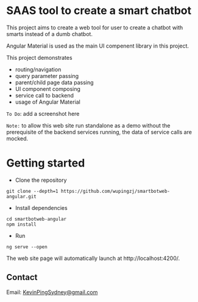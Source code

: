 # SAAS tool to create a smart chatbot

This project aims to create a web tool for user to create a chatbot with smarts instead of a dumb chatbot.

Angular Material is used as the main UI compenent library in this project.

This project demonstrates 
- routing/navigation
- query parameter passing
- parent/child page data passing
- UI component composing
- service call to backend
- usage of Angular Material

`To Do`: add a screenshot here

`Note:` to allow this web site run standalone as a demo without the prerequisite of the backend services running, the data of service calls are mocked.

# Getting started

- Clone the repository
```
git clone --depth=1 https://github.com/wupingzj/smartbotweb-angular.git
```
- Install dependencies
```
cd smartbotweb-angular
npm install
```
- Run

```
ng serve --open
```

The web site page will automatically launch at http://localhost:4200/.

## Contact
Email: KevinPingSydney@gmail.com
